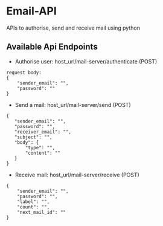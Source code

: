# Email-API
APIs to authorise, send and receive mail using python

## Available Api Endpoints
- Authorise user: host_url/mail-server/authenticate (POST)
```
request body:
{
	"sender_email": "",
	"password": ""
}
```

- Send a mail: host_url/mail-server/send (POST)
 ```
{
	"sender_email": "",
	"password": "",
	"receiver_email": "",
	"subject": "",
	"body": {
		"type": "",
		"content": ""
	}
}
```

- Receive mail: host_url/mail-server/receive (POST)
```
{
	"sender_email": "",
	"password": "",
	"label": "",
	"count": "",
	"next_mail_id": ""
}
```
